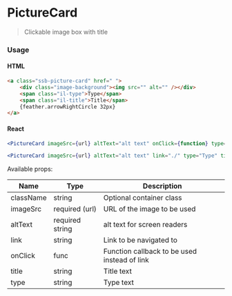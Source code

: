PictureCard
========

> Clickable image box with title

### Usage

#### HTML
```html
<a class="ssb-picture-card" href=" ">
    <div class="image-background"><img src="" alt="" /></div>
    <span class="il-type">Type</span>
    <span class="il-title">Title</span>
    {feather.arrowRightCircle 32px}
</a>
```

#### React
```jsx harmony
<PictureCard imageSrc={url} altText="alt text" onClick={function} type="Type" title="Tittel" />
```
```jsx harmony
<PictureCard imageSrc={url} altText="alt text" link="./" type="Type" title="Tittel" />
```
Available props:

| Name       | Type           | Description  |
| ---------- | ------------- | ----- |
| className   | string | Optional container class|
| imageSrc | required (url) | URL of the image to be used |
| altText | required string | alt text for screen readers |
| link | string | Link to be navigated to |
| onClick | func | Function callback to be used instead of link |
| title | string | Title text |
| type | string | Type text |
